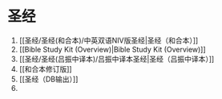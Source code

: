 # 圣经
1. [[圣经/圣经(和合本)/中英双语NIV版圣经|圣经（和合本）]]
2. [[Bible Study Kit (Overview)|Bible Study Kit (Overview)]]
3. [[圣经/圣经(吕振中译本)/吕振中译本圣经|圣经（吕振中译本）]]
4. [[和合本修订版]]
5. [[圣经（DB输出）]]
6. 
